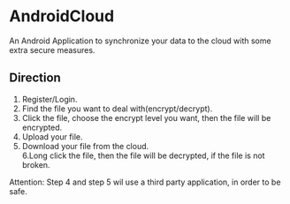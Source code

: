 AndroidCloud
============

An Android Application to synchronize your data to the cloud with some extra secure measures.

Direction
------
1. Register/Login.  
2. Find the file you want to deal with(encrypt/decrypt).  
3. Click the file, choose the encrypt level you want, then the file will be encrypted.  
4. Upload your file.  
5. Download your file from the cloud.  
6.Long click the file, then the file will be decrypted, if the file is not broken.  

Attention: Step 4 and step 5 wil use a third party application, in order to be safe.
